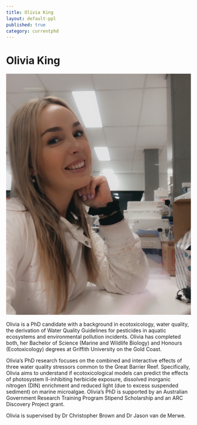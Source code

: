 ```yaml
---
title: Olivia King
layout: default-ppl
published: true
category: currentphd
---
```


# Olivia King
![](/images/people/olivia-king.jpg)

Olivia is a PhD candidate with a background in ecotoxicology, water quality, the derivation of Water Quality Guidelines for pesticides in aquatic ecosystems and environmental pollution incidents. Olivia has completed both, her Bachelor of Science (Marine and Wildlife Biology) and Honours (Ecotoxicology) degrees at Griffith University on the Gold Coast.

Olivia’s PhD research focuses on the combined and interactive effects of three water quality stressors common to the Great Barrier Reef. Specifically, Olivia aims to understand if ecotoxicological models can predict the effects of photosystem II-inhibiting herbicide exposure, dissolved inorganic nitrogen (DIN) enrichment and reduced light (due to excess suspended sediment) on marine microalgae. Olivia’s PhD is supported by an Australian Government Research Training Program Stipend Scholarship and an ARC Discovery Project grant.

Olivia is supervised by Dr Christopher Brown and Dr Jason van de Merwe.
